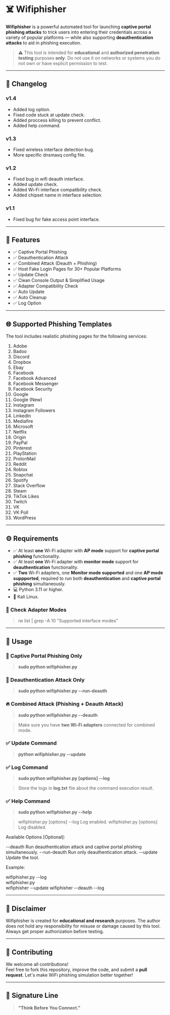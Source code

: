 # ☠️ Wifiphisher

**Wifiphisher** is a powerful automated tool for launching **captive portal phishing attacks** to trick users into entering their credentials across a variety of popular platforms — while also supporting **deauthentication attacks** to aid in phishing execution.

> ⚠️ This tool is intended for **educational** and **authorized penetration testing** purposes **only**. Do not use it on networks or systems you do not own or have explicit permission to test.

---

## 🎯 Changelog 

### v1.4
- Added log option.
- Fixed code stuck at update check.
- Added proccess killing to prevent conflict.
- Added help command.
  
### v1.3
- Fixed wireless interface detection bug.
- More specific dnsmasq config file.
  
### v1.2
- Fixed bug in wifi deauth interface.
- Added update check.
- Added Wi-Fi interface compatibility check.
- Added chipset name in interface selection.

### v1.1
- Fixed bug for fake access point interface.

---

## 🎯 Features

- ✅ Captive Portal Phishing
- ✅ Deauthentication Attack
- ✅ Combined Attack (Deauth + Phishing)
- ✅ Host Fake Login Pages for 30+ Popular Platforms
- ✅ Update Check
- ✅ Clean Console Output & Simplified Usage
- ✅ Adapter Compatibility Check
- ✅ Auto Update
- ✅ Auto Cleanup
- ✅ Log Option

---

## 🌐 Supported Phishing Templates

The tool includes realistic phishing pages for the following services:

1. Adobe  
2. Badoo  
3. Discord  
4. Dropbox  
5. Ebay  
6. Facebook  
7. Facebook Advanced  
8. Facebook Messenger  
9. Facebook Security  
10. Google  
11. Google (New)  
12. Instagram  
13. Instagram Followers  
14. LinkedIn  
15. Mediafire  
16. Microsoft  
17. Netflix  
18. Origin  
19. PayPal  
20. Pinterest  
21. PlayStation  
22. ProtonMail  
23. Reddit  
24. Roblox  
25. Snapchat  
26. Spotify  
27. Stack Overflow  
28. Steam  
29. TikTok Likes  
30. Twitch  
31. VK  
32. VK Poll  
33. WordPress  

---

## ⚙️ Requirements

- ✅ At least **one** Wi-Fi adapter with **AP mode** support for **captive portal phishing** functionality.
- ✅ At least **one** Wi-Fi adapter with **monitor mode** support for **deauthentication** functionality.
- ✅ **Two** Wi-Fi adapters, one **Monitor mode supported** and one **AP mode suppported**, required to run both **deauthentication** and **captive portal phishing** simultaneously.
- 💻 Python 3.11 or higher.
- 📡 Kali Linux.

### 📡 Check Adapter Modes
> iw list | grep -A 10 "Supported interface modes"


---


## 🚀 Usage

### 🔐 Captive Portal Phishing Only
> **sudo python wifiphisher.py**

### 📡 Deauthentication Attack Only
> **sudo python wifiphisher.py --run-deauth**

### 🔥 Combined Attack (Phishing + Deauth Attack)
> **sudo python wifiphisher.py --deauth**

> Make sure you have **two Wi-Fi adapters** connected for combined mode.

### ✅ Update Command 
> **python wifiphisher.py --update**

### ✅ Log Command
> **sudo python wifiphisher.py [options] --log**

> Store the logs in **log.txt** file about the command execution result.

### ✅ Help Command
>**sudo python wifiphisher.py --help**

>wifiphisher.py [options] --log    Log enabled.
wifiphisher.py [options]                Log disabled.

Available Options [Optional]:

--deauth              Run deauthentication attack and captive portal phishing simultaneously.
--run-deauth    Run only deauthentication attack.
--update              Update the tool.

Example:

wifiphisher.py --log	
wifiphisher.py 		
wifiphisher --update
wifiphisher --deauth --log

---

## 📌 Disclaimer

Wifiphisher is created for **educational and research** purposes. The author does not hold any responsibility for misuse or damage caused by this tool. Always get proper authorization before testing.

---

## 🤝 Contributing

We welcome all contributions!  
Feel free to fork this repository, improve the code, and submit a **pull request**. Let's make WiFi phishing simulation better together!

---

## 🧠 Signature Line

> **"Think Before You Connect."**

